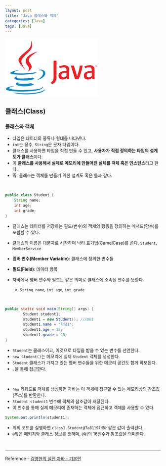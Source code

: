 ```yaml
---
layout: post
title: "Java 클래스와 객체"
categories: [Java]
tags: [Java]
---
```


<img src="/assets/img/java.png" alt="java" width="300"/>

## 클래스(Class)

### 클래스와 객체

- 타입은 데이터의 종류나 형태를 나타낸다.
- `int`는 정수, `String`은 문자 타입이다.
- 클래스를 사용하면 타입을 직접 만들 수 있고, **사용자가 직접 정의하는 타입의 설계도가 클래스**이다.
- 이 **클래스를 사용해서 실제로 메모리에 만들어진 실체를 객체 혹은 인스턴스**라고 한다.
- 즉, 클래스는 객체를 만들기 위한 설계도 혹은 틀과 같다.

<br>

```java
public class Student {
    String name;
    int age;
    int grade;
}
```

- 클래스는 데이터를 저장하는 필드(변수)와 객체의 행동을 정의하는 메서드(함수)를 포함할 수 있다.
- 클래스의 이름은 대문자로 시작하며 낙타 표기법(CamelCase)를 쓴다. `Student`, `MemberService`

- **멤버 변수(Member Variable)**: 클래스에 정의한 변수들
- **필드(Field)**: 데이터 항목
- 자바에서 멤버 변수와 필드는 같은 의미로 클래스에 소속된 변수를 뜻한다.
  - `String name`, `int age`, `int grade`

<br>

```java
public static void main(String[] args) {
        Student student1;
        student1 = new Student(); //x001
        student1.name = "학생1";
        student1.age = 15;
        student1.grade = 90;
}
```

- `Student`는 클래스이고, 이것으로 타입을 받을 수 있는 변수를 선언한다.
- `new Student()`는 메모리에 실제 `Student` 객체를 생성한다.
- `Student` 클래스가 가지고 있는 멤버 변수들을 위한 메모리 공간도 함께 확보된다.
- `.`을 통해 접근한다.

<br>

- `new` 키워드로 객체를 생성하면 자바는 이 객체에 접근할 수 있는 메모리상의 참조값(주소)를 반환한다.
- `Student student1` 변수에 객체의 참조값이 저장된다.
- 이 변수를 통해 실제 메모리에 존재하는 객체에 접근하고 객체를 사용할 수 있다.

```java
System.out.println(student1);
```

- 위의 코드를 실행하면 `class1.Student@7a81197d`와 같은 값이 출력된다.
- `@`앞은 패키지와 클래스 정보를 뜻하며, `@`뒤의 16진수가 참조값을 의미한다.

<br>

---

Reference - [김영한의 실전 자바 - 기본편](https://www.inflearn.com/course/%EA%B9%80%EC%98%81%ED%95%9C%EC%9D%98-%EC%8B%A4%EC%A0%84-%EC%9E%90%EB%B0%94-%EA%B8%B0%EB%B3%B8%ED%8E%B8)
